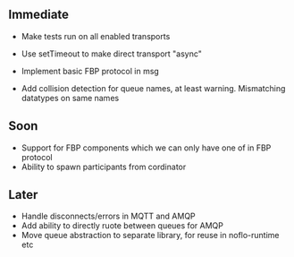 
Immediate
----------

* Make tests run on all enabled transports
* Use setTimeout to make direct transport "async"

* Implement basic FBP protocol in msg
* Add collision detection for queue names,
at least warning. Mismatching datatypes on same names

Soon
-----

* Support for FBP components which we can only have one of in FBP protocol
* Ability to spawn participants from cordinator

Later
-----

* Handle disconnects/errors in MQTT and AMQP
* Add ability to directly ruote between queues for AMQP
* Move queue abstraction to separate library, for reuse in noflo-runtime etc
